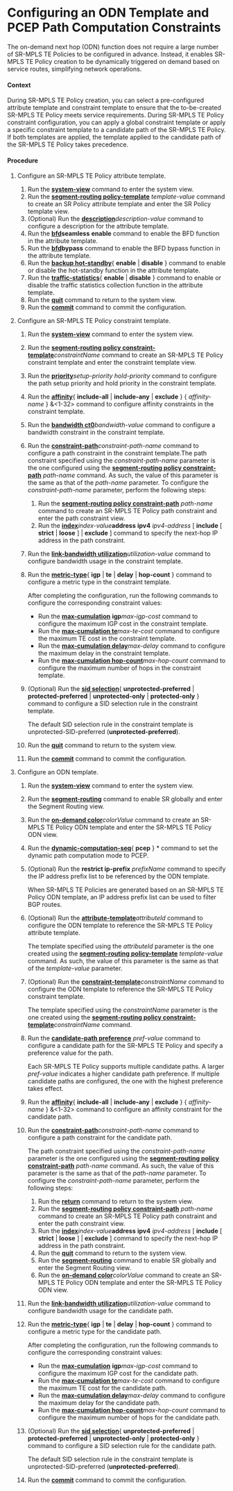Configuring an ODN Template and PCEP Path Computation Constraints
=================================================================

The on-demand next hop (ODN) function does not require a large number of SR-MPLS TE Policies to be configured in advance. Instead, it enables SR-MPLS TE Policy creation to be dynamically triggered on demand based on service routes, simplifying network operations.

#### Context

During SR-MPLS TE Policy creation, you can select a pre-configured attribute template and constraint template to ensure that the to-be-created SR-MPLS TE Policy meets service requirements. During SR-MPLS TE Policy constraint configuration, you can apply a global constraint template or apply a specific constraint template to a candidate path of the SR-MPLS TE Policy. If both templates are applied, the template applied to the candidate path of the SR-MPLS TE Policy takes precedence.


#### Procedure

1. Configure an SR-MPLS TE Policy attribute template.
   1. Run the [**system-view**](cmdqueryname=system-view) command to enter the system view.
   2. Run the [**segment-routing policy-template**](cmdqueryname=segment-routing+policy-template) *template-value* command to create an SR Policy attribute template and enter the SR Policy template view.
   3. (Optional) Run the [**description**](cmdqueryname=description)*description-value* command to configure a description for the attribute template.
   4. Run the [**bfd**](cmdqueryname=bfd)**seamless** **enable** command to enable the BFD function in the attribute template.
   5. Run the [**bfd**](cmdqueryname=bfd)**bypass** command to enable the BFD bypass function in the attribute template.
   6. Run the [**backup hot-standby**](cmdqueryname=backup+hot-standby){ **enable** | **disable** } command to enable or disable the hot-standby function in the attribute template.
   7. Run the [**traffic-statistics**](cmdqueryname=traffic-statistics){ **enable** | **disable** } command to enable or disable the traffic statistics collection function in the attribute template.
   8. Run the [**quit**](cmdqueryname=quit) command to return to the system view.
   9. Run the [**commit**](cmdqueryname=commit) command to commit the configuration.
2. Configure an SR-MPLS TE Policy constraint template.
   
   
   1. Run the [**system-view**](cmdqueryname=system-view) command to enter the system view.
   2. Run the [**segment-routing policy constraint-template**](cmdqueryname=segment-routing+policy+constraint-template)*constraintName* command to create an SR-MPLS TE Policy constraint template and enter the constraint template view.
   3. Run the [**priority**](cmdqueryname=priority)*setup-priority* *hold-priority* command to configure the path setup priority and hold priority in the constraint template.
   4. Run the [**affinity**](cmdqueryname=affinity%EF%BC%88SR+Policy%E7%BA%A6%E6%9D%9F%E6%A8%A1%E6%9D%BF%E8%A7%86%E5%9B%BE%EF%BC%89){ **include-all** | **include-any** | **exclude** } { *affinity-name* } &<1-32> command to configure affinity constraints in the constraint template.
   5. Run the [**bandwidth ct0**](cmdqueryname=bandwidth+ct0)*bandwidth-value* command to configure a bandwidth constraint in the constraint template.
   6. Run the [**constraint-path**](cmdqueryname=constraint-path)*constraint-path-name* command to configure a path constraint in the constraint template.The path constraint specified using the *constraint-path-name* parameter is the one configured using the [**segment-routing policy constraint-path**](cmdqueryname=segment-routing+policy+constraint-path) *path-name* command. As such, the value of this parameter is the same as that of the *path-name* parameter. To configure the *constraint-path-name* parameter, perform the following steps:
      1. Run the **[**segment-routing policy constraint-path**](cmdqueryname=segment-routing+policy+constraint-path)** *path-name* command to create an SR-MPLS TE Policy path constraint and enter the path constraint view.
      2. Run the [**index**](cmdqueryname=index+address+ipv4)*index-value***address** **ipv4** *ipv4-address* [ **include** [ **strict** | **loose** ] | **exclude** ] command to specify the next-hop IP address in the path constraint.
   7. Run the [**link-bandwidth utilization**](cmdqueryname=link-bandwidth+utilization)*utilization-value* command to configure bandwidth usage in the constraint template.
   8. Run the [**metric-type**](cmdqueryname=metric-type){ **igp** | **te** | **delay** | **hop-count** } command to configure a metric type in the constraint template.
      
      After completing the configuration, run the following commands to configure the corresponding constraint values:
      
      * Run the [**max-cumulation**](cmdqueryname=max-cumulation) **igp***max-igp-cost* command to configure the maximum IGP cost in the constraint template.
      * Run the [**max-cumulation te**](cmdqueryname=max-cumulation+te)*max-te-cost* command to configure the maximum TE cost in the constraint template.
      * Run the [**max-cumulation delay**](cmdqueryname=max-cumulation+delay)*max-delay* command to configure the maximum delay in the constraint template.
      * Run the [**max-cumulation hop-count**](cmdqueryname=max-cumulation+hop-count)*max-hop-count* command to configure the maximum number of hops in the constraint template.
   9. (Optional) Run the [**sid selection**](cmdqueryname=sid+selection){ **unprotected-preferred** | **protected-preferred** | **unprotected-only** | **protected-only** } command to configure a SID selection rule in the constraint template.
      
      The default SID selection rule in the constraint template is unprotected-SID-preferred (**unprotected-preferred**).
   10. Run the [**quit**](cmdqueryname=quit) command to return to the system view.
   11. Run the [**commit**](cmdqueryname=commit) command to commit the configuration.
3. Configure an ODN template.
   1. Run the [**system-view**](cmdqueryname=system-view) command to enter the system view.
   2. Run the [**segment-routing**](cmdqueryname=segment-routing) command to enable SR globally and enter the Segment Routing view.
   3. Run the [**on-demand color**](cmdqueryname=on-demand+color)*colorValue* command to create an SR-MPLS TE Policy ODN template and enter the SR-MPLS TE Policy ODN view.
   4. Run the [**dynamic-computation-seq**](cmdqueryname=dynamic-computation-seq){ **pcep** } \* command to set the dynamic path computation mode to PCEP.
   5. (Optional) Run the **restrict ip-prefix** *prefixName* command to specify the IP address prefix list to be referenced by the ODN template.
      
      
      
      When SR-MPLS TE Policies are generated based on an SR-MPLS TE Policy ODN template, an IP address prefix list can be used to filter BGP routes.
   6. (Optional) Run the [**attribute-template**](cmdqueryname=attribute-template)*attributeId* command to configure the ODN template to reference the SR-MPLS TE Policy attribute template.
      
      
      
      The template specified using the *attributeId* parameter is the one created using the [**segment-routing policy-template**](cmdqueryname=segment-routing+policy-template) *template-value* command. As such, the value of this parameter is the same as that of the *template-value* parameter.
   7. (Optional) Run the [**constraint-template**](cmdqueryname=constraint-template)*constraintName* command to configure the ODN template to reference the SR-MPLS TE Policy constraint template.
      
      
      
      The template specified using the *constraintName* parameter is the one created using the [**segment-routing policy constraint-template**](cmdqueryname=segment-routing+policy+constraint-template)*constraintName* command.
   8. Run the [**candidate-path preference**](cmdqueryname=candidate-path+preference) *pref-value* command to configure a candidate path for the SR-MPLS TE Policy and specify a preference value for the path.
      
      
      
      Each SR-MPLS TE Policy supports multiple candidate paths. A larger *pref-value* indicates a higher candidate path preference. If multiple candidate paths are configured, the one with the highest preference takes effect.
   9. Run the [**affinity**](cmdqueryname=affinity){ **include-all** | **include-any** | **exclude** } { *affinity-name* } &<1-32> command to configure an affinity constraint for the candidate path.
   10. Run the [**constraint-path**](cmdqueryname=constraint-path)*constraint-path-name* command to configure a path constraint for the candidate path.
       
       The path constraint specified using the *constraint-path-name* parameter is the one configured using the [**segment-routing policy constraint-path**](cmdqueryname=segment-routing+policy+constraint-path) *path-name* command. As such, the value of this parameter is the same as that of the *path-name* parameter. To configure the *constraint-path-name* parameter, perform the following steps:
       1. Run the [**return**](cmdqueryname=return) command to return to the system view.
       2. Run the [**segment-routing policy constraint-path**](cmdqueryname=segment-routing+policy+constraint-path) *path-name* command to create an SR-MPLS TE Policy path constraint and enter the path constraint view.
       3. Run the [**index**](cmdqueryname=index+address+ipv4)*index-value***address** **ipv4** *ipv4-address* [ **include** [ **strict** | **loose** ] | **exclude** ] command to specify the next-hop IP address in the path constraint.
       4. Run the [**quit**](cmdqueryname=quit) command to return to the system view.
       5. Run the [**segment-routing**](cmdqueryname=segment-routing) command to enable SR globally and enter the Segment Routing view.
       6. Run the [**on-demand color**](cmdqueryname=on-demand+color)*colorValue* command to create an SR-MPLS TE Policy ODN template and enter the SR-MPLS TE Policy ODN view.
   11. Run the [**link-bandwidth utilization**](cmdqueryname=link-bandwidth+utilization)*utilization-value* command to configure bandwidth usage for the candidate path.
   12. Run the [**metric-type**](cmdqueryname=metric-type){ **igp** | **te** | **delay** | **hop-count** } command to configure a metric type for the candidate path.
       
       
       
       After completing the configuration, run the following commands to configure the corresponding constraint values:
       
       * Run the [**max-cumulation**](cmdqueryname=max-cumulation) **igp***max-igp-cost* command to configure the maximum IGP cost for the candidate path.
       * Run the [**max-cumulation te**](cmdqueryname=max-cumulation+te)*max-te-cost* command to configure the maximum TE cost for the candidate path.
       * Run the [**max-cumulation delay**](cmdqueryname=max-cumulation+delay)*max-delay* command to configure the maximum delay for the candidate path.
       * Run the [**max-cumulation hop-count**](cmdqueryname=max-cumulation+hop-count)*max-hop-count* command to configure the maximum number of hops for the candidate path.
   13. (Optional) Run the [**sid selection**](cmdqueryname=sid+selection){ **unprotected-preferred** | **protected-preferred** | **unprotected-only** | **protected-only** } command to configure a SID selection rule for the candidate path.
       
       
       
       The default SID selection rule in the constraint template is unprotected-SID-preferred (**unprotected-preferred**).
   14. Run the [**commit**](cmdqueryname=commit) command to commit the configuration.